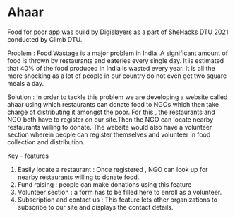 # Ahaar
Food for poor app was build by Digislayers as a part of SheHacks DTU 2021 conducted by Climb DTU.

Problem : 
Food Wastage is a major problem in India .A significant amount of food is thrown by restaurants and eateries every single day. It is estimated that 40% of the food produced in India is wasted every year. It is all the more shocking as a lot of people in our country do not even get two square meals a day.

Solution : 
In order to tackle this problem we are developing a website called ahaar using which restaurants can donate food to NGOs which then take charge of distributing it amongst the poor. For this , the restaurants and NGO both have to register on our site.Then the NGO can locate nearby restaurants willing to donate. The website would also have a volunteer section wherein people can register themselves and volunteer in food collection and distribution.


Key - features
1) Easily locate a restaurant : Once registered , NGO can look up for nearby restaurants willing to donate food.
2) Fund raising : people can make donations using this feature
3) Volunteer section : a form has to be filled here  to enroll as a volunteer.
4) Subscription and contact us : This feature lets other organizations to subscribe to our site and displays the contact details.




